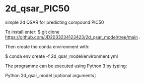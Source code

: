 # 2d_qsar_PIC50
simple 2d QSAR for predicting compound PIC50

To install enter:
$ git clone https://github.com/JD2033234123423/2d_qsar_model/tree/main .

Then create the conda environment with:

$ conda env create -f 2d_qsar_model/environment.yml

The programme can be executed using Python 3 by typing:

Python 2d_qsar_model [optional arguments]
